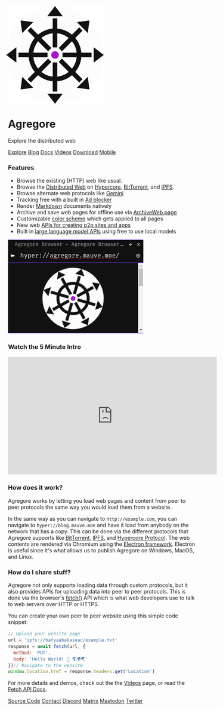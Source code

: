 <style>
.agregore-logo {
  width: 50%;
  animation-name: pulse;
  animation-duration: 1.5s;
  animation-timing-function: linear;
  animation-direction: alternate;
  animation-iteration-count: infinite;
  animation-play-state: running;
}
@keyframes pulse {
  0% {
    transform: scale(1);
  }
  100% {
    transform: scale(1.05);
  }
}
</style>

<img class="agregore-logo" title="Agregore Logo" src="./icon.svg">

# Agregore

Explore the distributed web

[Explore](./explore)
[Blog](./blog/)
[Docs](./docs/)
[Videos](./videos)
[Download](https://github.com/AgregoreWeb/agregore-browser/releases/latest)
[Mobile](https://github.com/AgregoreWeb/agregore-mobile/)

### Features

- Browse the existing (HTTP) web like usual.
- Browse the [Distributed Web](https://getdweb.net/) on [Hypercore](https://github.com/hypercore-protocol), [BitTorrent](http://bittorrent.org/introduction.html), and [IPFS](https://ipfs.tech/).
- Browse alternate web protocols like [Gemini](https://geminiprotocol.net/)
- Tracking free with a built in [Ad blocker](https://ublockorigin.com/)
- Render [Markdown](https://www.markdownguide.org/basic-syntax/) documents natively
- Archive and save web pages for offline use via [ArchiveWeb.page](https://archiveweb.page/)
- Customizable [color scheme](/docs/theming) which gets applied to all pages
- New web [APIs for creating p2p sites and apps](https://agregore.mauve.moe/docs/#protocols)
- Built in [large language model APIs](/docs/ai) using free to use local models

![Screenshot showing Agregore Browser loading a hyper:// URL](hyper-url.png)

### Watch the 5 Minute Intro

<iframe width="560" height="315" src="https://archive.org/embed/dweb-meetup-dec-2020-dweb-lightning-talks?start=4212" title="Agregore 4 minute intro" frameborder="0" allow="accelerometer; autoplay; clipboard-write; encrypted-media; gyroscope; picture-in-picture" allowfullscreen></iframe>

### How does it work?

Agregore works by letting you load web pages and content from peer to peer protocols the same way you would load them from a website.

In the same way as you can navigate to `http://example.com`, you can navigate to `hyper://blog.mauve.moe` and have it load from anybody on the network that has a copy.
This can be done via the different protocols that Agregore supports like [BitTorrent](https://github.com/AgregoreWeb/agregore-markdown-site-generator), [IPFS](https://ipfs.io), and [Hypercore Protocol](https://github.com/AgregoreWeb/agregore-markdown-site-generator).
The web contents are rendered via Chromium using the [Electron framework](https://www.electronjs.org/).
Electron is useful since it's what allows us to publish Agregore on Windows, MacOS, and Linux.

### How do I share stuff?

Agregore not only supports loading data through custom protocols, but it also provides APIs for uploading data into peer to peer protocols.
This is done via the browser's [fetch()](https://developer.mozilla.org/en-US/docs/Web/API/WindowOrWorkerGlobalScope/fetch) API which is what web developers use to talk to web servers over HTTP or HTTPS.

You can create your own peer to peer website using this simple code snippet:

```javascript
// Upload your website page
url = 'ipfs://bafyaabakaieac/example.txt'
response = await fetch(url, {
  method: 'PUT',
  body: 'Hello World! 👋 🌎🌍🌏'
})// Navigate to the website
window.location.href = response.headers.get('Location')
```

For more details and demos, check out the the [Videos](videos.html) page, or read the [Fetch API Docs](https://github.com/AgregoreWeb/agregore-browser/tree/master/docs).

[Source Code](https://github.com/AgregoreWeb/agregore-browser)
[Contact](mailto:agregore@mauve.moe)
[Discord](https://discord.gg/QMthd4Y)
[Matrix](https://matrix.to/#/#agregore:mauve.moe)
[Mastodon](https://mastodon.mauve.moe/@agregore)
[Twitter](https://twitter.com/AgregoreBrowser)
